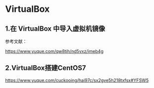 # VirtualBox


## 1.在 VirtualBox 中导入虚拟机镜像


参考文献：

https://www.yuque.com/qw8tih/nd5vxz/imeb4g




## 2.VirtualBox搭建CentOS7


https://www.yuque.com/cuckooing/hai97c/sx2gve5h218txfsx#YFSW5